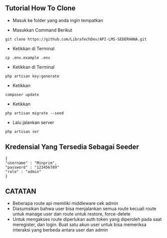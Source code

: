 ## Tutorial How To Clone
- Masuk ke folder yang anda ingin tempatkan

- Masukkan Command Berikut 
```shell
git clone https://github.com/LibraTechDev/API-LMS-SEDERHANA.git
```
- Ketikkan di Terminal
```shell
cp .env.example .env
```
- Ketikkan di Terminal 
```shell
php artisan key:generate
```
- Ketikkan 
```shell
composer update
```
- Ketikkan 
```shell
php artisan migrate --seed
```
- Lalu jalankan server
```shell
php artisan ser
```

## Kredensial Yang Tersedia Sebagai Seeder
```shell
{
"username" : "Minprim",
"password" : "123456789"
"role" : "admin"
}
```

## CATATAN
- Beberapa route api memiliki middleware cek admin
- Diasumsikan bahwa user bisa menjalankan semua route kecuali route untuk manage user dan route untuk restore, force-delete
- Untuk mengakses route diperlukan auth token yang diperoleh pada saat meregister, dan login. Buat satu akun user untuk bisa memeriksa interaksi yang berbeda antara user dan admin
